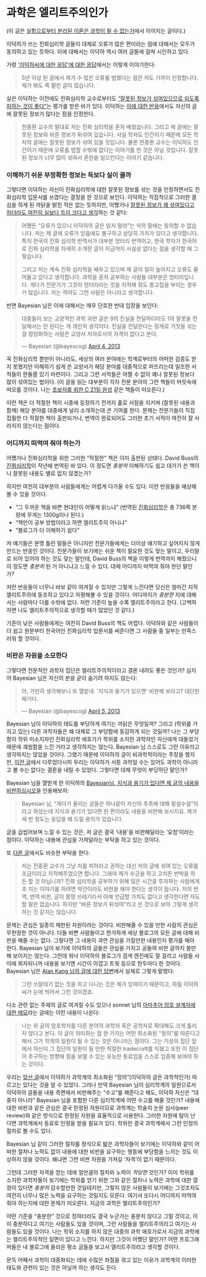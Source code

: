 과학은 엘리트주의인가
=====================

(이 글은 [실험으로부터 분리된 이론은 과학이 될 수 없는가][cont]에서 이어지는 글이다.)

이덕하가 쓰는 진화심리학 글들이 대체로 오류가 많은 편이라는 점에 대해서는 모두가 동의하고 있는 듯하다. 이에 대해서는 이덕하 역시 여러 글들에 걸쳐 시인하고 있다.

가령 ['이덕하씨에 대한 응답'에 대한 응답][1]에서는 이렇게 이야기한다:

> 5년 이상 된 글에서 제가 수 많은 오류를 범했다는 점은 저도 기꺼이 인정합니다.
> 제가 봐도 쪽 팔린 글이 많습니다.

실은 이덕하는 이전에도 진화심리학 교수로부터도 [“잘못된 정보가 섞여있으므로 되도록 피하는 것이 좋다”][2]는 평가를 받은 바가 있다. 이덕하는 [이에 대한 반응][3]에서도 자신의 글에 잘못된 정보가 많다는 점을 인정한다.

> 전중환 교수의 말대로 저는 진화 심리학을 혼자 배웠습니다.
> 그리고 제 글에는 잘못된 정보와 바른 정보가 뒤섞여 있습니다.
> 사실 학자도 인간이기 때문에 모든 학자의 글에는 잘못된 정보가 섞여 있을 것입니다.
> 물론 전중환 교수는 이덕하도 인간이기 때문에 오류를 범할 수밖에 없다는 이야기를 한 것은 아닐 것입니다.
> 잘못된 정보가 너무 많이 섞여서 혼란을 일으킨다는 이야기 같습니다.

### 이해하기 쉬운 부정확한 정보는 득보다 실이 클까

그렇다면 이덕하는 자신이 진화심리학에 대한 잘못된 정보를 섞는 것을 인정하면서도 진화심리학 입문서를 쓰겠다는 결정을 한 것으로 보인다. 이덕하는 직접적으로 그러한 결심을 하게 된 까닭을 밝힌 적은 없는 듯하지만, 어쨌거나 [잘못된 정보가 꽤 섞여있다고 하더라도 여전히 실보다 득이 크다고 생각][3]하는 것 같다:

> 어쨌든 “오류가 있으니 이덕하의 글은 읽지 말라”는 식의 말에는 동의할 수 없습니다.
> 저는 제 글에 오류가 있음에도 불구하고 상당히 가치가 있다고 생각합니다.
> 특히 한국의 진화 심리학 번역서가 대부분 엉터리 번역이고, 한국 학자가 한국어로 진화 심리학을 자세히 소개한 글이 지금까지 사실상 없다는 점을 생각할 때 그렇습니다.
> 
> 그리고 저는 계속 진화 심리학을 배우고 있으며 제 글의 질이 높아지고 오류도 줄어들고 있다고 생각합니다.
> 과학을 혼자 공부하는 사람들 대부분은 엉터리입니다.
> 게다가 전문가가 그것이 엉터리라는 것을 지적해 줘도 똥고집을 부리는 경우가 많습니다.
> 저는 적어도 그런 사람은 아니라고 생각합니다.

반면 Bayesian 님은 이에 대해서는 매우 단호한 반대 입장을 보인다:

<blockquote class="twitter-tweet"><p>대중들이 보는 교양적인 과학 과련 글은 9의 진실을 전달하더라도 1의 잘못을 전달해서는 안 된다는 게 개인적 생각이다. 진실을 전달한다는 핑계로 거짓을 섞는 걸 정당화하는 사람은 교양서 저자로서의 자격이 없다고 본다.</p>&mdash; Bayesian (@bayescog) <a href="https://twitter.com/bayescog/status/319841518854733827">April 4, 2013</a></blockquote>

꼭 진화심리학 뿐만이 아니라도, 세상의 여러 분야에는 학계로부터의 어떠한 검증도 받지 못했지만 이해하기 쉽게 쓴 교양서가 해당 분야를 대중적으로 퍼뜨리는데 일조한 서적들이 한둘쯤 있기 마련이다. 그리고 그런 서적들은 어쩔 수 없이 꽤나 잘못된 정보다 많이 섞여있는 법이다. (이 글을 읽는 대부분이 각자 전문 분야의 그런 책들이 머릿속에 떠오를 것이다. 나는 [초보자를 위한 C 21일 완성][4] 같은 책들이 떠오른다.)

이런 책은 더 적절한 책이 시중에 등장하기 전까지 홀로 서점을 지키며 (잘못된 내용과 함께) 해당 분야를 
대중에게 널리 소개하는데 큰 기여를 한다. 문제는 전문가들이 직접 집필한 더 적절한 책이 출판되거나, 번역이 완료되어도 그러한 초기 서적이 여전히 잘 사라지지 않는다는 점이다.

### 어디까지 떠먹여 줘야 하는가

어쨌거나 진화심리학을 위한 그러한 “적절한" 책은 이미 출판된 상태다. David Buss의 [진화심리학][5]이 작년에 번역된 바 있다. 이 정도면 *충분히* 이해하기도 쉽고 대가가 쓴 책이니 잘못된 내용도 별로 없지 않겠는가?

하지만 여전히 대부분의 사람들에게는 어렵게 다가올 수도 있다. 이런 반응들을 예상해볼 수 있을 것이다.

- “그 두꺼운 책을 바쁜 현대인이 어떻게 읽느냐” (번역된 [진화심리학][5]은 총 736쪽 분량에 무게는 1300g이나 된다.)
- “책만이 공부 방법이라고 하면 엘리트주의 아니냐”
- “블로그가 더 이해하기 쉽다”

저 얘기들은 분명 틀린 말들은 아니지만 전문가들에게는 더이상 얘기하고 싶어지지 않게 만드는 반응인 것이다. 전문가들이 보기에는 쉬운 책이 필요한 것도 맞는 말이고, 우리말로 되어 있어야 하는 것도 맞는 말인데, David Buss의 책을 이렇게 번역까지 해줬으니 이 정도면 *충분히* 된 거 아니냐고 느낄 수 있다. 대체 어디까지 떠먹여 줘야 한단 말인가?

저런 반응들이 너무나 바보 같이 여겨질 수 있지만 그렇게 느낀다면 당신은 얼마간 지적 엘리트주의에 동조하고 있다고 자평해볼 수 있을 것이다. 어디까지가 *충분한* 지에 대해서는 사람마다 다를 수밖에 없다. 저런 기준이 높을 수록 엘리트주의라고 한다. (고백하자면 나도 엘리트주의적으로 생각할 때가 많았던 것 같다.)

기준이 낮은 사람들에게는 여전히 David Buss의 책도 어렵다. 이덕하와 같은 사람들이 더 쉽고 원문부터 한국어인 진화심리학 입문서를 써준다면 그 사람들 중 일부는 만족스러워 할 것이다.

### 비판은 자원을 소모한다

그렇다면 전문적인 과학자 집단은 엘리트주의적이라고 결론 내려도 좋은 것인가? 심지어 Bayesian 님은 자신의 분을 굳이 숨기려 하지도 않는다:

<blockquote class="twitter-tweet"><p>아, 가만히 생각해보니 또 열받네. '지식과 용기가 있으면' 비판해 보라고? 대단한 패기다.</p>&mdash; Bayesian (@bayescog) <a href="https://twitter.com/bayescog/status/320187746998169603">April 5, 2013</a></blockquote>

Bayesian 님이 이덕하의 태도를 부당하게 여기는 까닭은 무엇일까? 그리고 (학위를 가지고 있는) 다른 과학자들은 왜 대체로 그 부당함에 동감하게 되는 것일까? 나는 그 부당함이 학위 미소지자인 진화심리학 애호가가 학위를 소지한 과학자인 자신에게 대들었기 때문에 괘씸함을 느낀 거라고 생각하지는 않는다. Bayesian 님 스스로도 그런 이유라고 생각하지는 않았을 것이다. 그랬기 때문에 이덕하의 글이 비과학적이라는 주장을 했지만, [이전 글][cont]에서 다루었다시피 우리는 이덕하가 서툰 과학일 수는 있어도 과학이 아니라고 볼 수는 없다는 결론을 내릴 수 있었다. 그렇다면 대체 무엇이 부당하단 말인가?

Bayesian 님을 열받게 한 이덕하의 [Bayesian님, 지식과 용기가 있다면 제 글의 내용을 비판하십시오][6]을 인용해보자:

> Bayesian 님, “게다가 올리는 글들은 하나같이 자신의 추측에 대해 횡설수설”이라고 하셨는데 지식과 용기가 있다면 한 편이라도 내용을 비판해 보시지요. 제가 세 번 정도는 응답을 해 드릴 용의가 있습니다.

글을 곱씹어보며 느낄 수 있는 것은, 저 글은 결국 ‘내용'을 비판해달라는 ‘요청’이라는 점이다. 이덕하는 내용에 관심을 가져달라는 부탁을 하고 있는 것이다.

또 [다른 글][3]에서도 비슷한 부탁을 한다:

> 저는 전중환 교수가 그냥 저를 피하라고 권하는 대신 저의 글에 섞여 있는 오류를 조금이라고 지적해주었으면 합니다. 그래야 제가 수긍을 하고 고치든 반박을 하든 할 것 아닙니까? 진화 심리학을 공부하기 위해 많은 시간을 투자하는 사람에게 초 치는 이야기를 하려면 약간이라도 비판을 해야 한다는 생각이 듭니다. 저의 번역, 번역 비판, 글이 몽땅 쓰레기라서 아예 언급할 가치도 없다고 생각한다면 저도 할 말은 없습니다. 하지만 “바른 정보가 뒤섞여”라고 쓴 것으로 보아 그렇게 생각하는 것 같지는 않습니다.

문제는 관심은 일종의 제한된 자원이라는 것이다. 비판해줄 수 있을 만한 사람의 관심은 무한정한 것이 아니다. 다들 바쁜 사람들이고 한가하게 세상 블로그의 모든 글에 대해 비판을 해줄 수는 없다. 그렇다면 그 내용이 과연 관심을 가질만한 내용인지 평가를 해야 한다. Bayesian 님이 보기에 이덕하의 글들은 관심을 가지고 공들여 비판 글까지 쓸만해 보이지는 않는다. 그런데 워낙 이덕하의 블로그가 검색 엔진에도 잘 걸리고 사람들 사이에 회자되니까 내용을 보기엔 시간이 아깝고 트윗 등으로 한두마디 한 것이다. Bayesian 님은 [Alan Kang 님의 글에 대한 답변][7]에서 실제로 그렇게 말했다:

>  그런 쓰잘데기 없는 짓을 하고 다니는 것은 제가 잉여이기 때문이고, 하필 이덕하 씨가 눈에 띄어서 그런 것이겠죠.

다소 관련 없는 주제의 글로 여겨질 수도 있으나 sonnet 님의 [아마추어 암호 설계자에 대한 메모][8]라는 글에는 이런 내용이 나온다:

> 나는 위 글의 암호학자를 다른 분야의 과학자 혹은 공학자로 확대해도 크게 틀리지 않다고 본다.
> 이 글이 의미하는 점 한 가지는 어떤 최소화된 "정의"를 따른다고 해서 그가 학계의 일원이 될 수 있는 것은 아니라는 점이다.
> 그는 기성의 집단 앞에서 자신이 그 집단의 일원이 될 만한 적절한 tradecraft를 익혔고 또한 이 집단이 추구하는 방향에 힘을 보탤 수 있는 유능한 동료임을 스스로 입증해 보여야 하는 것이다.

우리는 [앞선 글][cont]에서 이덕하가 과학계의 최소화된 “정의”(이덕하의 글은 과학적인가) 따르고는 있다는 것을 알 수 있었다. 그러나 만약 Bayesian 님이 심리학계의 일원으로서 이덕하의 글들을 내용 측면에서 비판해주는 “수고”를 해준다고 해도, 이덕하 자신은 “대중이 아니라” Bayesian 님을 포함한 다른 심리학계에 어떤 수고를 해줄 것인가? 내용에 대한 비판과 같은 관심은 결국 한정된 자원이므로 과학계는 학술지 논문 심사(peer review)와 같은 방식으로 한정된 자원을 효율적으로 사용한다. 그러한 자원에 탐이 난다면 과학계에서 동료로 인정을 받을 필요가 있다. 학위란 결국 과학계에서 그런 인정의 절차로 볼 수도 있다.

Bayesian 님 같이 그러한 절차를 정식으로 밟은 과학자들이 보기에는 이덕하와 같이 어떠한 절차나 노력도 없이 내용에 대한 비판을 요구하는 행동에 부당함을 느끼는 것도 이상하지 않을 것이다. 왜냐면 그런 비싼 자원을 가져갈 ‘자격’이 없기 때문이다.

그런데 그러한 자격을 얻는 데에 얼만큼의 절차와 노력이 *적당한* 것인가? 이미 학위를 소지한 과학자들이 보기에는 학위를 얻기 위한 그와 같은 절차나 노력은 과학에 대한 열정이 있다면 *충분히* 감수할만한 것일테지만, 그렇지 않은 사람들이 보기에는 그것조차도 여전히 너무나 많은 노력을 요구하는 것일지도 모른다. 여기서 또다시 어디까지 떠먹여 줘야 하는지에 대한 문제가 떠오른다. 지금의 과학은 엘리트주의인가?

어떤 기준을 “충분한” 것으로 정하더라도 결국 누군가는 충분치 않다고 그럴 것이고, 이미 충분하다고 여기는 사람들도 있을 것이며, 그런 사람들을 엘리트주의라고 여기는 사람들도 있을 것이다. 나는 학위 소지를 하지 않은 대중의 과학 애호가로서 지금의 과학에는 엘리트주의적인 일면이 있다고 느낀다. 하지만 그것이 어쨌단 말인가? 어떤 프로그래머들은 내 블로그에 올라온 평소 글들을 보고서 엘리트주의라고 생각할 것이다.

문득 어째서 과학이 대중화되는 데에 수많은 좌절을 겪고 있는 이유가 과학계의 이러한 태도와 관련이 있는 것은 아닐까 하는 생각도 든다.

[cont]: https://blog.hongminhee.org/2013/04/07/47304464713/
[1]: http://sf1856.egloos.com/3407384
[2]: https://twitter.com/evopsy/status/17764341457616896
[3]: http://theacro.com/zbxe/325868
[4]: http://www.aladin.co.kr/shop/wproduct.aspx?ISBN=8980544847
[5]: http://www.aladin.co.kr/shop/wproduct.aspx?ISBN=8901147092
[6]: http://sf1856.egloos.com/3407335
[7]: http://bayes.egloos.com/3028953
[8]: http://sonnet.egloos.com/2296147

<script async src="//platform.twitter.com/widgets.js" charset="utf-8"></script>
